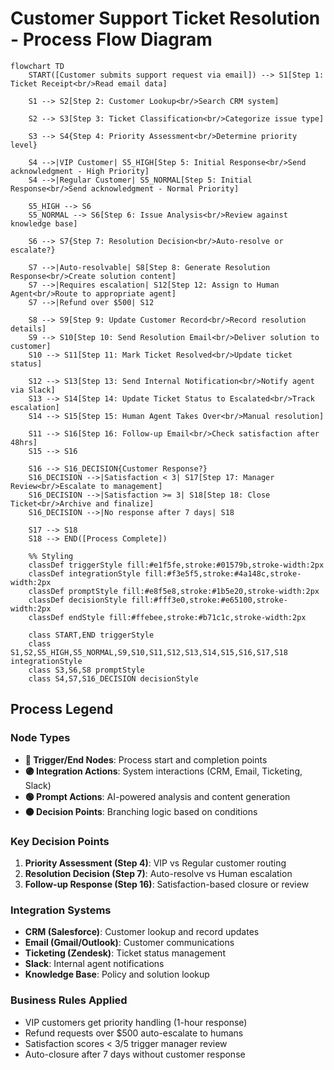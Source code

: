 # Customer Support Ticket Resolution - Process Flow Diagram

```mermaid
flowchart TD
    START([Customer submits support request via email]) --> S1[Step 1: Ticket Receipt<br/>Read email data]
    
    S1 --> S2[Step 2: Customer Lookup<br/>Search CRM system]
    
    S2 --> S3[Step 3: Ticket Classification<br/>Categorize issue type]
    
    S3 --> S4{Step 4: Priority Assessment<br/>Determine priority level}
    
    S4 -->|VIP Customer| S5_HIGH[Step 5: Initial Response<br/>Send acknowledgment - High Priority]
    S4 -->|Regular Customer| S5_NORMAL[Step 5: Initial Response<br/>Send acknowledgment - Normal Priority]
    
    S5_HIGH --> S6
    S5_NORMAL --> S6[Step 6: Issue Analysis<br/>Review against knowledge base]
    
    S6 --> S7{Step 7: Resolution Decision<br/>Auto-resolve or escalate?}
    
    S7 -->|Auto-resolvable| S8[Step 8: Generate Resolution Response<br/>Create solution content]
    S7 -->|Requires escalation| S12[Step 12: Assign to Human Agent<br/>Route to appropriate agent]
    S7 -->|Refund over $500| S12
    
    S8 --> S9[Step 9: Update Customer Record<br/>Record resolution details]
    S9 --> S10[Step 10: Send Resolution Email<br/>Deliver solution to customer]
    S10 --> S11[Step 11: Mark Ticket Resolved<br/>Update ticket status]
    
    S12 --> S13[Step 13: Send Internal Notification<br/>Notify agent via Slack]
    S13 --> S14[Step 14: Update Ticket Status to Escalated<br/>Track escalation]
    S14 --> S15[Step 15: Human Agent Takes Over<br/>Manual resolution]
    
    S11 --> S16[Step 16: Follow-up Email<br/>Check satisfaction after 48hrs]
    S15 --> S16
    
    S16 --> S16_DECISION{Customer Response?}
    S16_DECISION -->|Satisfaction < 3| S17[Step 17: Manager Review<br/>Escalate to management]
    S16_DECISION -->|Satisfaction >= 3| S18[Step 18: Close Ticket<br/>Archive and finalize]
    S16_DECISION -->|No response after 7 days| S18
    
    S17 --> S18
    S18 --> END([Process Complete])

    %% Styling
    classDef triggerStyle fill:#e1f5fe,stroke:#01579b,stroke-width:2px
    classDef integrationStyle fill:#f3e5f5,stroke:#4a148c,stroke-width:2px
    classDef promptStyle fill:#e8f5e8,stroke:#1b5e20,stroke-width:2px
    classDef decisionStyle fill:#fff3e0,stroke:#e65100,stroke-width:2px
    classDef endStyle fill:#ffebee,stroke:#b71c1c,stroke-width:2px
    
    class START,END triggerStyle
    class S1,S2,S5_HIGH,S5_NORMAL,S9,S10,S11,S12,S13,S14,S15,S16,S17,S18 integrationStyle
    class S3,S6,S8 promptStyle
    class S4,S7,S16_DECISION decisionStyle
```

## Process Legend

### Node Types
- **🔵 Trigger/End Nodes**: Process start and completion points
- **🟣 Integration Actions**: System interactions (CRM, Email, Ticketing, Slack)
- **🟢 Prompt Actions**: AI-powered analysis and content generation
- **🟠 Decision Points**: Branching logic based on conditions

### Key Decision Points
1. **Priority Assessment (Step 4)**: VIP vs Regular customer routing
2. **Resolution Decision (Step 7)**: Auto-resolve vs Human escalation
3. **Follow-up Response (Step 16)**: Satisfaction-based closure or review

### Integration Systems
- **CRM (Salesforce)**: Customer lookup and record updates
- **Email (Gmail/Outlook)**: Customer communications
- **Ticketing (Zendesk)**: Ticket status management
- **Slack**: Internal agent notifications
- **Knowledge Base**: Policy and solution lookup

### Business Rules Applied
- VIP customers get priority handling (1-hour response)
- Refund requests over $500 auto-escalate to humans
- Satisfaction scores < 3/5 trigger manager review
- Auto-closure after 7 days without customer response